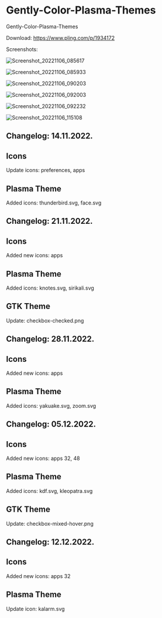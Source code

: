 # Gently-Color-Plasma-Themes

Gently-Color-Plasma-Themes

Download: https://www.pling.com/p/1934172

Screenshots:

![Screenshot_20221106_085617](https://user-images.githubusercontent.com/45247573/200539930-34adf549-a410-49a4-98a0-5c257dd552eb.png)

![Screenshot_20221106_085933](https://user-images.githubusercontent.com/45247573/200540050-08f8475f-cde9-47c0-9b54-e4427fbe4878.png)

![Screenshot_20221106_090203](https://user-images.githubusercontent.com/45247573/200540187-9cf23471-d407-4c15-bff3-56a1db979bf7.jpg)

![Screenshot_20221106_092003](https://user-images.githubusercontent.com/45247573/200540258-a4e26edd-5ea3-453f-af8a-5d29ce57e448.jpg)

![Screenshot_20221106_092232](https://user-images.githubusercontent.com/45247573/200540317-9ab43a14-47b1-41e7-b4f4-5ea766316cb6.png)

![Screenshot_20221106_115108](https://user-images.githubusercontent.com/45247573/200540360-5a080e00-5a7e-4994-ab4d-30b2e0883657.png)

Changelog: 14.11.2022.
----------------------

Icons
-----
Update icons: preferences, apps

Plasma Theme
------------

Added icons:  thunderbird.svg, face.svg

Changelog: 21.11.2022.
----------------------

Icons
-----
Added new icons: apps

Plasma Theme
------------

Added icons: knotes.svg, sirikali.svg

GTK Theme
---------

Update: checkbox-checked.png

Changelog: 28.11.2022.
----------------------

Icons
-----
Added new icons: apps

Plasma Theme
------------

Added icons: yakuake.svg, zoom.svg

Changelog: 05.12.2022.
----------------------

Icons
-----
Added new icons: apps 32, 48

Plasma Theme
------------

Added icons: kdf.svg, kleopatra.svg

GTK Theme
---------

Update: checkbox-mixed-hover.png

Changelog: 12.12.2022.
----------------------

Icons
-----
Added new icons: apps 32

Plasma Theme
------------

Update icon: kalarm.svg

